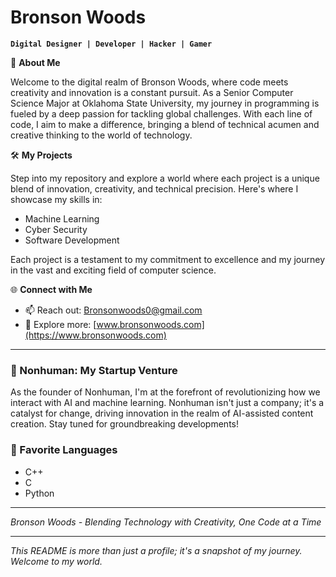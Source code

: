 # Bronson Woods

**`Digital Designer | Developer | Hacker | Gamer`**

🌟 **About Me**

Welcome to the digital realm of Bronson Woods, where code meets creativity and innovation is a constant pursuit. As a Senior Computer Science Major at Oklahoma State University, my journey in programming is fueled by a deep passion for tackling global challenges. With each line of code, I aim to make a difference, bringing a blend of technical acumen and creative thinking to the world of technology.

🛠 **My Projects**

Step into my repository and explore a world where each project is a unique blend of innovation, creativity, and technical precision. Here's where I showcase my skills in:

- Machine Learning
- Cyber Security
- Software Development

Each project is a testament to my commitment to excellence and my journey in the vast and exciting field of computer science.

🌐 **Connect with Me**

- 📫 Reach out: [Bronsonwoods0@gmail.com](mailto:Bronsonwoods0@gmail.com)
- 💼 Explore more: [www.bronsonwoods.com](https://www.bronsonwoods.com)

---

### 🚀 Nonhuman: My Startup Venture

As the founder of Nonhuman, I'm at the forefront of revolutionizing how we interact with AI and machine learning. Nonhuman isn't just a company; it's a catalyst for change, driving innovation in the realm of AI-assisted content creation. Stay tuned for groundbreaking developments!

### 🧰 Favorite Languages

- C++
- C
- Python

---

*Bronson Woods - Blending Technology with Creativity, One Code at a Time*

---

*This README is more than just a profile; it's a snapshot of my journey. Welcome to my world.*
